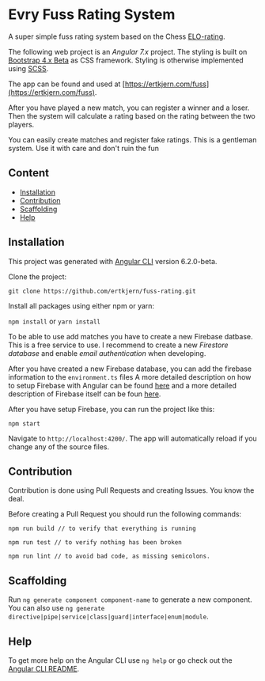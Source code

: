 # Evry Fuss Rating System

A super simple fuss rating system based on the Chess [ELO-rating](https://no.wikipedia.org/wiki/Elo-rating).

The following web project is an *Angular 7.x* project. The styling is built on [Bootstrap 4.x Beta](https://getbootstrap.com/) as CSS framework. Styling is otherwise implemented using [SCSS](http://sass-lang.com/guide). 

The app can be found and used at [https://ertkjern.com/fuss](https://ertkjern.com/fuss).

After you have played a new match, you can register a winner and a loser. Then the system will calculate 
a rating based on the rating between the two players. 

You can easily create matches and register fake ratings. 
This is a gentleman system. Use it with care and don't ruin the fun



## Content

* [Installation](#installation)
* [Contribution](#contribution)
* [Scaffolding](#Scaffolding)
* [Help](#Help)

## Installation

This project was generated with [Angular CLI](https://github.com/angular/angular-cli) version 6.2.0-beta.

Clone the project:

`git clone https://github.com/ertkjern/fuss-rating.git`

Install all packages using either npm or yarn:

`npm install` or `yarn install`

To be able to use add matches you have to create a new Firebase datbase. This is a free service to use. 
I recommend to create a new *Firestore database* and enable *email authentication* when developing. 

After you have created a new Firebase database, you can add the firebase information to the `environment.ts` files 
A more detailed description on how to setup Firebase with Angular can be found [here](https://github.com/angular/angularfire2) and a 
more detailed description of Firebase itself can be foun [here](https://firebase.google.com/).

After you have setup Firebase, you can run the project like this:

`npm start` 

Navigate to `http://localhost:4200/`. The app will automatically reload if you change any of the source files.


## Contribution

Contribution is done using Pull Requests and creating Issues. 
You know the deal. 

Before creating a Pull Request you should run the following commands:

```
npm run build // to verify that everything is running
```

```
npm run test // to verify nothing has been broken
```

```
npm run lint // to avoid bad code, as missing semicolons.
```

## Scaffolding

Run `ng generate component component-name` to generate a new component. You can also use `ng generate directive|pipe|service|class|guard|interface|enum|module`.

## Help

To get more help on the Angular CLI use `ng help` or go check out the [Angular CLI README](https://github.com/angular/angular-cli/blob/master/README.md).
